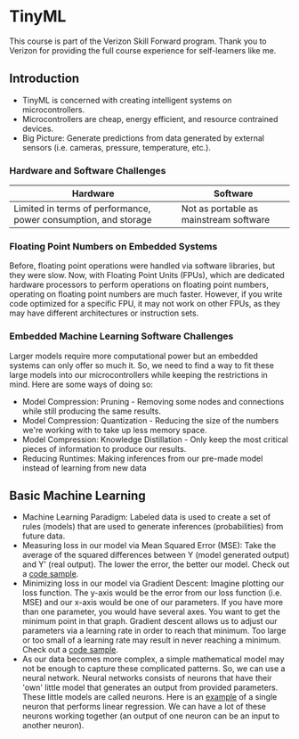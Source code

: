 # TinyML

This course is part of the Verizon Skill Forward program. Thank you to Verizon for providing the full course experience for self-learners like me.

## Introduction
* TinyML is concerned with creating intelligent systems on microcontrollers.
* Microcontrollers are cheap, energy efficient, and resource contrained devices.
* Big Picture: Generate predictions from data generated by external sensors (i.e. cameras, pressure, temperature, etc.).

### Hardware and Software Challenges
Hardware | Software 
-|-
Limited in terms of performance, power consumption, and storage | Not as portable as mainstream software

### Floating Point Numbers on Embedded Systems
Before, floating point operations were handled via software libraries, but they were slow. Now, with Floating Point Units (FPUs), which are dedicated hardware processors to perform operations on floating point numbers, operating on floating point numbers are much faster. However, if you write code optimized for a specific FPU, it may not work on other FPUs, as they may have different architectures or instruction sets.

### Embedded Machine Learning Software Challenges
Larger models require more computational power but an embedded systems can only offer so much it. So, we need to find a way to fit these large models into our microcontrollers while keeping the restrictions in mind. Here are some ways of doing so:
* Model Compression: Pruning - Removing some nodes and connections while still producing the same results.
* Model Compression: Quantization - Reducing the size of the numbers we're working with to take up less memory space.
* Model Compression: Knowledge Distillation - Only keep the most critical pieces of information to produce our results.
* Reducing Runtimes: Making inferences from our pre-made model instead of learning from new data

## Basic Machine Learning
* Machine Learning Paradigm: Labeled data is used to create a set of rules (models) that are used to generate inferences (probabilities) from future data.
* Measuring loss in our model via Mean Squared Error (MSE): Take the average of the squared differences between Y (model generated output) and Y' (real output). The lower the error, the better our model. Check out a [code sample](mse.ipynb).
* Minimizing loss in our model via Gradient Descent: Imagine plotting our loss function. The y-axis would be the error from our loss function (i.e. MSE) and our x-axis would be one of our parameters. If you have more than one parameter, you would have several axes. You want to get the minimum point in that graph. Gradient descent allows us to adjust our parameters via a learning rate in order to reach that minimum. Too large or too small of a learning rate may result in never reaching a minimum. Check out a [code sample](gradient-descent.ipynb).
* As our data becomes more complex, a simple mathematical model may not be enough to capture these complicated patterns. So, we can use a neural network. Neural networks consists of neurons that have their 'own' little model that generates an output from provided parameters. These little models are called neurons. Here is an [example](neural-network.ipynb) of a single neuron that performs linear regression. We can have a lot of these neurons working together (an output of one neuron can be an input to another neuron). 
